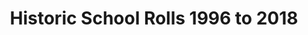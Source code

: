 ---
schema: default
title: Historic School Rolls 1996 to 2018
organization: Renfrewshire Council
notes: >-
    Data presented here is an extract of data published by the Scottish Government regarding historical school rolls graduated to individual school level. The dataset provides historical school rolls from the year 1996 through to 2018 for schools in the Renfrewshire local authority area only.
resources:
  - name: Historic School Rolls 1996 to 2018 TABLE
  - url: >-
      
  - format: TABLE
license: 
category:

  - Renfrewshire
  - Open Data
  - Education
maintainer: Renfrewshire Council
maintainer_email: someone@example.com
---
